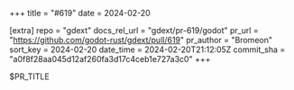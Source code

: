 +++
title = "#619"
date = 2024-02-20

[extra]
repo = "gdext"
docs_rel_url = "gdext/pr-619/godot"
pr_url = "https://github.com/godot-rust/gdext/pull/619"
pr_author = "Bromeon"
sort_key = 2024-02-20
date_time = 2024-02-20T21:12:05Z
commit_sha = "a0f8f28aa045d12af260fa3d17c4ceb1e727a3c0"
+++

$PR_TITLE
